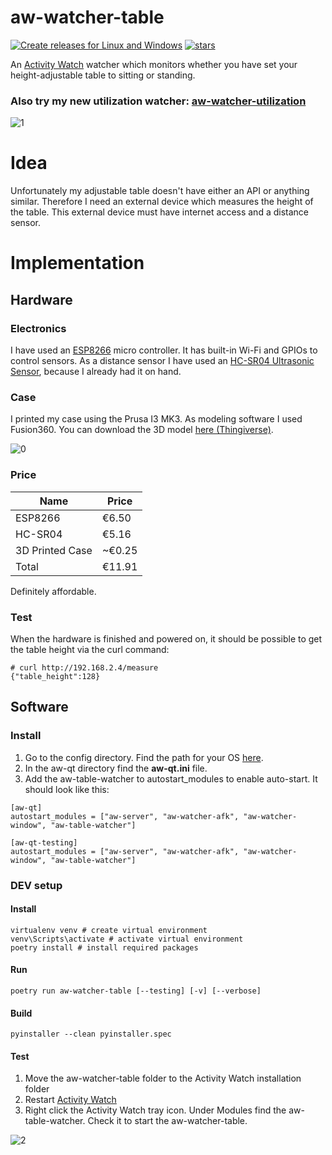 # aw-watcher-table
[![Create releases for Linux and Windows](https://github.com/Alwinator/aw-watcher-table/actions/workflows/build-release.yml/badge.svg)](https://github.com/Alwinator/aw-watcher-table/actions/workflows/build-release.yml)
[![stars](https://img.shields.io/github/stars/Alwinator/aw-watcher-table)](https://github.com/Alwinator/aw-watcher-table)

An [Activity Watch](https://github.com/ActivityWatch/activitywatch) watcher which monitors whether you have set your height-adjustable table to sitting or standing.

### Also try my new utilization watcher: [aw-watcher-utilization](https://github.com/Alwinator/aw-watcher-utilization)

![1](img/aw-watcher-table-1.jpg)

# Idea

Unfortunately my adjustable table doesn't have either an API or anything similar. Therefore I need an external device which measures the height of the table. This external device must have internet access and a distance sensor.

# Implementation

## Hardware
### Electronics
I have used an [ESP8266](https://en.wikipedia.org/wiki/ESP8266) micro controller. It has built-in Wi-Fi and GPIOs to control sensors. As a distance sensor I have used an [HC-SR04 Ultrasonic Sensor](http://wiki.sunfounder.cc/index.php?title=Ultrasonic_Module), because I already had it on hand.

### Case
I printed my case using the Prusa I3 MK3. As modeling software I used Fusion360. You can download the 3D model [here (Thingiverse)](https://www.thingiverse.com/thing:4619348).

![0](img/aw-watcher-table-0.jpg)

### Price

| Name            | Price  |
|-----------------|--------|
| ESP8266         | €6.50  |
| HC-SR04         | €5.16  |
| 3D Printed Case | ~€0.25 |
| Total           | €11.91 |

Definitely affordable.

### Test
When the hardware is finished and powered on, it should be possible to get the table height via the curl command:
```
# curl http://192.168.2.4/measure
{"table_height":128}
```

## Software
### Install
1. Go to the config directory. Find the path for your OS [here](https://docs.activitywatch.net/en/latest/directories.html#config-directory).
2. In the aw-qt directory find the **aw-qt.ini** file.
3. Add the aw-table-watcher to autostart_modules to enable auto-start. It should look like this:

```
[aw-qt]
autostart_modules = ["aw-server", "aw-watcher-afk", "aw-watcher-window", "aw-table-watcher"]

[aw-qt-testing]
autostart_modules = ["aw-server", "aw-watcher-afk", "aw-watcher-window", "aw-table-watcher"]
```

### DEV setup
#### Install
```
virtualenv venv # create virtual environment
venv\Scripts\activate # activate virtual environment
poetry install # install required packages
```
#### Run
```
poetry run aw-watcher-table [--testing] [-v] [--verbose]
```
#### Build
```
pyinstaller --clean pyinstaller.spec
```
#### Test
1. Move the aw-watcher-table folder to the Activity Watch installation folder
2. Restart [Activity Watch](https://github.com/ActivityWatch/activitywatch)
3. Right click the Activity Watch tray icon. Under Modules find the aw-table-watcher. Check it to start the aw-watcher-table.

![2](img/aw-watcher-table-deployment.jpg)
